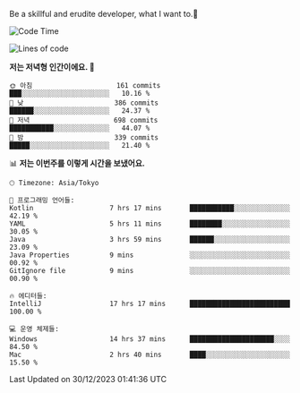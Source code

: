 Be a skillful and erudite developer, what I want to.👶

<!--START_SECTION:waka-->
![Code Time](http://img.shields.io/badge/Code%20Time-389%20hrs%2035%20mins-blue)

![Lines of code](https://img.shields.io/badge/%EC%A0%80%EB%8A%94%20%EC%97%AC%ED%83%9C%EA%B9%8C%EC%A7%80%20-748.8%20thousand%20%EC%A4%84%EC%9D%98%20%EC%BD%94%EB%93%9C%EB%A5%BC%20%EC%9E%91%EC%84%B1%ED%96%88%EC%96%B4%EC%9A%94.-blue)

**저는 저녁형 인간이에요. 🦉** 

```text
🌞 아침                     161 commits         ███░░░░░░░░░░░░░░░░░░░░░░   10.16 % 
🌆 낮　                     386 commits         ██████░░░░░░░░░░░░░░░░░░░   24.37 % 
🌃 저녁                     698 commits         ███████████░░░░░░░░░░░░░░   44.07 % 
🌙 밤　                     339 commits         █████░░░░░░░░░░░░░░░░░░░░   21.40 % 
```


📊 **저는 이번주를 이렇게 시간을 보냈어요.** 

```text
🕑︎ Timezone: Asia/Tokyo

💬 프로그래밍 언어들: 
Kotlin                   7 hrs 17 mins       ███████████░░░░░░░░░░░░░░   42.19 % 
YAML                     5 hrs 11 mins       ████████░░░░░░░░░░░░░░░░░   30.05 % 
Java                     3 hrs 59 mins       ██████░░░░░░░░░░░░░░░░░░░   23.09 % 
Java Properties          9 mins              ░░░░░░░░░░░░░░░░░░░░░░░░░   00.92 % 
GitIgnore file           9 mins              ░░░░░░░░░░░░░░░░░░░░░░░░░   00.90 % 

🔥 에디터들: 
IntelliJ                 17 hrs 17 mins      █████████████████████████   100.00 % 

💻 운영 체제들: 
Windows                  14 hrs 37 mins      █████████████████████░░░░   84.50 % 
Mac                      2 hrs 40 mins       ████░░░░░░░░░░░░░░░░░░░░░   15.50 % 
```


 Last Updated on 30/12/2023 01:41:36 UTC
<!--END_SECTION:waka-->
